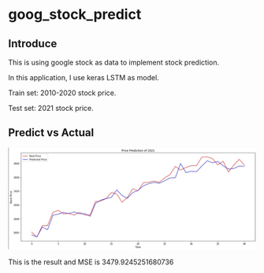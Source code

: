 # goog_stock_predict

## Introduce
This is using google stock as data to implement stock prediction.

In this application, I use keras LSTM as model.

Train set: 2010-2020 stock price.

Test set: 2021 stock price.

## Predict vs Actual

![compare](https://github.com/WeiWeiCheng123/goog_stock_predict/blob/main/compare.jpg)

This is the result and MSE is 3479.9245251680736
